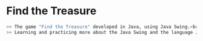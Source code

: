 # Find the Treasure

```bash
>> The game "Find the Treasure" developed in Java, using Java Swing.<br>
>> Learning and practicing more about the Java Swing and the language Java.
```
